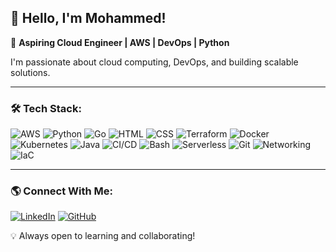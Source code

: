 ## 👋 Hello, I'm Mohammed!

🚀 **Aspiring Cloud Engineer | AWS | DevOps | Python**

 I'm passionate about cloud computing, DevOps, and building scalable solutions.

---

### 🛠️ Tech Stack:
![AWS](https://img.shields.io/badge/AWS-FF9900?style=for-the-badge&logo=amazonaws&logoColor=white)
![Python](https://img.shields.io/badge/Python-3776AB?style=for-the-badge&logo=python&logoColor=white)
![Go](https://img.shields.io/badge/Go-00ADD8?style=for-the-badge&logo=go&logoColor=white)
![HTML](https://img.shields.io/badge/HTML5-E34F26?style=for-the-badge&logo=html5&logoColor=white)
![CSS](https://img.shields.io/badge/CSS3-1572B6?style=for-the-badge&logo=css3&logoColor=white)
![Terraform](https://img.shields.io/badge/Terraform-623CE4?style=for-the-badge&logo=terraform&logoColor=white)
![Docker](https://img.shields.io/badge/Docker-2496ED?style=for-the-badge&logo=docker&logoColor=white)
![Kubernetes](https://img.shields.io/badge/Kubernetes-326CE5?style=for-the-badge&logo=kubernetes&logoColor=white)
![Java](https://img.shields.io/badge/Java-007396?style=for-the-badge&logo=java&logoColor=white)
![CI/CD](https://img.shields.io/badge/CI%2FCD-4285F4?style=for-the-badge&logo=githubactions&logoColor=white) 
![Bash](https://img.shields.io/badge/Bash-4EAA25?style=for-the-badge&logo=gnubash&logoColor=white)
![Serverless](https://img.shields.io/badge/Serverless-FD5750?style=for-the-badge&logo=serverless&logoColor=white)
![Git](https://img.shields.io/badge/Git-F05032?style=for-the-badge&logo=git&logoColor=white)
![Networking](https://img.shields.io/badge/Networking-0078D4?style=for-the-badge&logo=cisco&logoColor=white)
![IaC](https://img.shields.io/badge/IaC-623CE4?style=for-the-badge&logo=terraform&logoColor=white)

---

### 🌎 Connect With Me:
[![LinkedIn](https://img.shields.io/badge/LinkedIn-blue?style=for-the-badge&logo=linkedin)](www.linkedin.com/in/mohammed-auwalu-23241a23a)
[![GitHub](https://img.shields.io/badge/GitHub-000?style=for-the-badge&logo=github)](https://github.com/whoismuhd)

💡 Always open to learning and collaborating!
